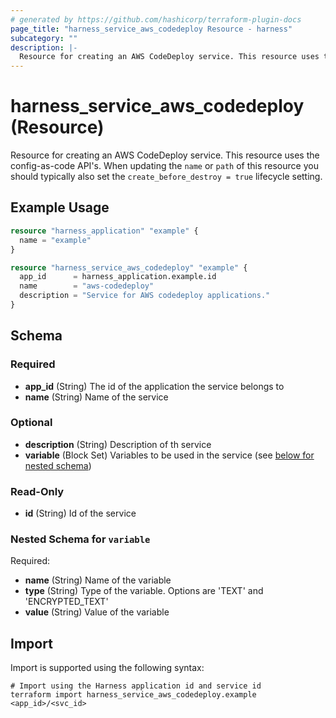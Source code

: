 ```yaml
---
# generated by https://github.com/hashicorp/terraform-plugin-docs
page_title: "harness_service_aws_codedeploy Resource - harness"
subcategory: ""
description: |-
  Resource for creating an AWS CodeDeploy service. This resource uses the config-as-code API's. When updating the name or path of this resource you should typically also set the create_before_destroy = true lifecycle setting.
---
```


# harness_service_aws_codedeploy (Resource)

Resource for creating an AWS CodeDeploy service. This resource uses the config-as-code API's. When updating the `name` or `path` of this resource you should typically also set the `create_before_destroy = true` lifecycle setting.

## Example Usage

```terraform
resource "harness_application" "example" {
  name = "example"
}

resource "harness_service_aws_codedeploy" "example" {
  app_id      = harness_application.example.id
  name        = "aws-codedeploy"
  description = "Service for AWS codedeploy applications."
}
```

<!-- schema generated by tfplugindocs -->
## Schema

### Required

- **app_id** (String) The id of the application the service belongs to
- **name** (String) Name of the service

### Optional

- **description** (String) Description of th service
- **variable** (Block Set) Variables to be used in the service (see [below for nested schema](#nestedblock--variable))

### Read-Only

- **id** (String) Id of the service

<a id="nestedblock--variable"></a>
### Nested Schema for `variable`

Required:

- **name** (String) Name of the variable
- **type** (String) Type of the variable. Options are 'TEXT' and 'ENCRYPTED_TEXT'
- **value** (String) Value of the variable

## Import

Import is supported using the following syntax:

```shell
# Import using the Harness application id and service id
terraform import harness_service_aws_codedeploy.example <app_id>/<svc_id>
```
